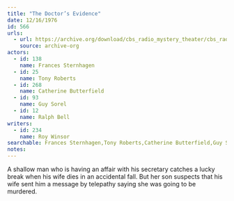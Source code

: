 ```yaml
---
title: "The Doctor’s Evidence"
date: 12/16/1976
id: 566
urls: 
  - url: https://archive.org/download/cbs_radio_mystery_theater/cbs_radio_mystery_theater-0551-0600.zip/cbs_radio_mystery_theater-0551-0600%2Fcbsrmt_0566_doctors_evidence.mp3
    source: archive-org
actors:  
  - id: 138
    name: Frances Sternhagen  
  - id: 25
    name: Tony Roberts  
  - id: 268
    name: Catherine Butterfield  
  - id: 93
    name: Guy Sorel  
  - id: 12
    name: Ralph Bell
writers:  
  - id: 234
    name: Roy Winsor
searchable: Frances Sternhagen,Tony Roberts,Catherine Butterfield,Guy Sorel,Ralph Bell Roy Winsor
notes:  
---
```

A shallow man who is having an affair with his secretary catches a lucky break when his wife dies in an accidental fall. But her son suspects that his wife sent him a message by telepathy saying she was going to be murdered.